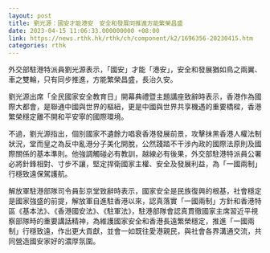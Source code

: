 ```yaml
---
layout: post
title: 劉光源：國安才能港安　安全和發展同推進方能繁榮昌盛
date: 2023-04-15 11:06:33.000000000 +08:00
link: https://news.rthk.hk/rthk/ch/component/k2/1696356-20230415.htm
categories: rthk
---
```


外交部駐港特派員劉光源表示，「國安」才能「港安」，安全和發展猶如鳥之兩翼、車之雙輪，只有同步推進，方能繁榮昌盛，長治久安。

劉光源出席「全民國家安全教育日」開幕典禮暨主題講座致辭時表示，香港作為國際大都會，是聯通中國與世界的樞紐，更是中國與世界共享機遇的重要橋樑，香港繁榮穩定離不開和平安寧的國際環境。

不過，劉光源指出，個別國家不遺餘力唱衰香港發展前景，攻擊抹黑香港人權法制狀況，堂而皇之為反中亂港分子美化開脫，公然踐踏不干涉內政的國際法原則及國際關係的基本準則。他強調觸碰必有教訓，越線必有後果，外交部駐港特派員公署必將針鋒相對、寸步不讓，堅定捍衛國家主權、安全及發展利益，為「一國兩制」行穩致遠保駕護航。

解放軍駐港部隊司令員彭京堂致辭時表示，國家安全是民族復興的根基，社會穩定是國家強盛的前提，解放軍自進駐香港以來，認真落實「一國兩制」方針和香港特區《基本法》、《香港國安法》、《駐軍法》，駐港部隊會認真貫徹國家主席習近平視察部隊時的重要講話精神，為維護國家安全和香港長遠繁榮穩定，推進「一國兩制」行穩致遠，作出更大貢獻，並會一如既往愛港親民，與社會各界溝通交流，共同營造國安家好的濃厚氛圍。
